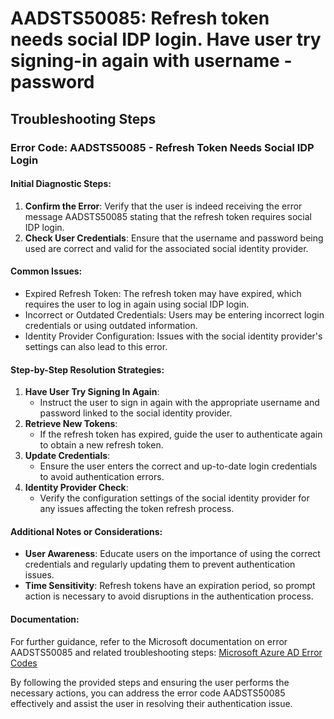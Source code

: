 
# AADSTS50085: Refresh token needs social IDP login. Have user try signing-in again with username -password


## Troubleshooting Steps
### Error Code: AADSTS50085 - Refresh Token Needs Social IDP Login

#### Initial Diagnostic Steps:
1. **Confirm the Error**: Verify that the user is indeed receiving the error message AADSTS50085 stating that the refresh token requires social IDP login.
2. **Check User Credentials**: Ensure that the username and password being used are correct and valid for the associated social identity provider.

#### Common Issues:
- Expired Refresh Token: The refresh token may have expired, which requires the user to log in again using social IDP login.
- Incorrect or Outdated Credentials: Users may be entering incorrect login credentials or using outdated information.
- Identity Provider Configuration: Issues with the social identity provider's settings can also lead to this error.

#### Step-by-Step Resolution Strategies:
1. **Have User Try Signing In Again**:
   - Instruct the user to sign in again with the appropriate username and password linked to the social identity provider.
2. **Retrieve New Tokens**:
   - If the refresh token has expired, guide the user to authenticate again to obtain a new refresh token.
3. **Update Credentials**:
   - Ensure the user enters the correct and up-to-date login credentials to avoid authentication errors.
4. **Identity Provider Check**:
   - Verify the configuration settings of the social identity provider for any issues affecting the token refresh process.

#### Additional Notes or Considerations:
- **User Awareness**: Educate users on the importance of using the correct credentials and regularly updating them to prevent authentication issues.
- **Time Sensitivity**: Refresh tokens have an expiration period, so prompt action is necessary to avoid disruptions in the authentication process.

#### Documentation:
For further guidance, refer to the Microsoft documentation on error AADSTS50085 and related troubleshooting steps:
[Microsoft Azure AD Error Codes](https://docs.microsoft.com/en-us/azure/active-directory/develop/reference-aadsts-error-codes)

By following the provided steps and ensuring the user performs the necessary actions, you can address the error code AADSTS50085 effectively and assist the user in resolving their authentication issue.